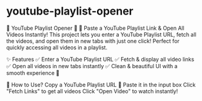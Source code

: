 # youtube-playlist-opener

🎥 YouTube Playlist Opener 🚀
🔗 Paste a YouTube Playlist Link & Open All Videos Instantly!
This project lets you enter a YouTube Playlist URL, fetch all the videos, and open them in new tabs with just one click! Perfect for quickly accessing all videos in a playlist.

✨ Features
✅ Enter a YouTube Playlist URL
✅ Fetch & display all video links
✅ Open all videos in new tabs instantly
✅ Clean & beautiful UI with a smooth experience 🎨

📌 How to Use?
Copy a YouTube Playlist URL 🎵
Paste it in the input box
Click "Fetch Links" to get all videos
Click "Open Video" to watch instantly!

